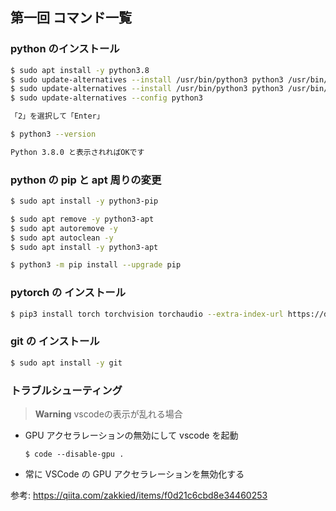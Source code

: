 ## 第一回 コマンド一覧

### python のインストール
```bash
$ sudo apt install -y python3.8
$ sudo update-alternatives --install /usr/bin/python3 python3 /usr/bin/python3.8 1
$ sudo update-alternatives --install /usr/bin/python3 python3 /usr/bin/python3.6 2
$ sudo update-alternatives --config python3

「2」を選択して「Enter」

$ python3 --version

Python 3.8.0 と表示されればOKです

```

### python の pip と apt 周りの変更
```bash
$ sudo apt install -y python3-pip

$ sudo apt remove -y python3-apt
$ sudo apt autoremove -y
$ sudo apt autoclean -y
$ sudo apt install -y python3-apt

$ python3 -m pip install --upgrade pip
```

### pytorch の インストール
```bash
$ pip3 install torch torchvision torchaudio --extra-index-url https://download.pytorch.org/whl/cpu
```

### git の インストール
```bash
$ sudo apt install -y git
```

### トラブルシューティング
> **Warning** vscodeの表示が乱れる場合
- GPU アクセラレーションの無効にして vscode を起動
    ```
    $ code --disable-gpu .
    ```
- 常に VSCode の GPU アクセラレーションを無効化する

参考: https://qiita.com/zakkied/items/f0d21c6cbd8e34460253
